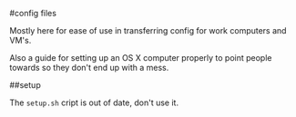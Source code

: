 
#config files

Mostly here for ease of use in transferring config for work computers and VM's.

Also a guide for setting up an OS X computer properly to point people towards so they don't end up with a mess.

##setup

The `setup.sh` cript is out of date, don't use it.

